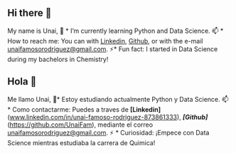 ## Hi there 👋
My name is Unai,
🌱 * I’m currently learning Python and Data Science.
📫 * How to reach me: You can with [Linkedin](www.linkedin.com/in/unai-famoso-rodriguez-873861333), [Github](https://github.com/UnaiFam), or with the e-mail unaifamosorodriguez@gmail.com.
⚡* Fun fact: I started in Data Science during my bachelors in Chemistry!
## Hola 👋
Me llamo  Unai,
🌱*  Estoy estudiando actualmente Python y  Data Science.
📫 * Como contactarme: Puedes a traves de **[Linkedin]**(www.linkedin.com/in/unai-famoso-rodriguez-873861333), ***[Github]***(https://github.com/UnaiFam), mediante el correo unaifamosorodriguez@gmail.com.
⚡ * Curiosidad: ¡Empece con Data Science mientras estudiaba la carrera de Quimica!
<!--
**UnaiFam/UnaiFam** is a ✨ _special_ ✨ repository because its `README.md` (this file) appears on your GitHub profile.

Here are some ideas to get you started:

- 🔭 I’m currently working on ...
- 🌱 I’m currently learning ...
- 👯 I’m looking to collaborate on ...
- 🤔 I’m looking for help with ...
- 💬 Ask me about ...
- 📫 How to reach me: ...
- 😄 Pronouns: ...
- ⚡ Fun fact: ...
-->
